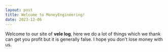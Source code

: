 ```yaml
---
layout: post
title: Welcome to MoneyEngineering!
date: 2023-12-06
---
```

Welcome to our site of **vele log**, here we do a lot of things which we thank can get you profit but it is generally false. I hope you don't lose money with us. 